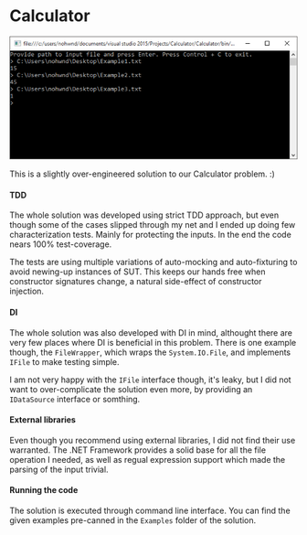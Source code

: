 # Calculator
![](Examples/Results.PNG)

This is a slightly over-engineered solution to our Calculator problem. :) 

#### TDD
The whole solution was developed using strict TDD approach, but even though some of the cases slipped through my net and I ended up doing few characterization tests. Mainly for protecting the inputs. In the end the code nears 100% test-coverage.

The tests are using multiple variations of auto-mocking and auto-fixturing to avoid newing-up instances of SUT. This keeps our hands free when constructor signatures change, a natural side-effect of constructor injection.

#### DI
The whole solution was also developed with DI in mind, althought there are very few places where DI is beneficial in this problem. There is one example though, the `FileWrapper`, which wraps the `System.IO.File`, and implements `IFile` to make testing simple. 

I am not very happy with the `IFile` interface though, it's leaky, but I did not want to over-complicate the solution even more, by providing an `IDataSource` interface or somthing.

#### External libraries
Even though you recommend using external libraries, I did not find their use warranted. The .NET Framework provides a solid base for all the file operation I needed, as well as regual expression support which made the parsing of the input trivial.

#### Running the code
The solution is executed through command line interface. You can find the given examples pre-canned in the `Examples` folder of the solution. 

